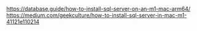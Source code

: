 https://database.guide/how-to-install-sql-server-on-an-m1-mac-arm64/
https://medium.com/geekculture/how-to-install-sql-server-in-mac-m1-41121e110214